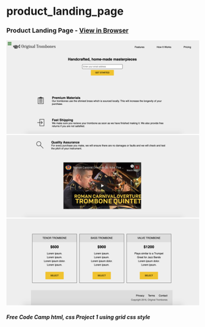 # product_landing_page
 
### Product Landing Page - [View in Browser](https://sihoonathan.github.io/product_landing_page/)
![screenshot](screenshot1.png)
![screenshot](screenshot2.png)
![screenshot](screenshot3.png)

##### *Free Code Camp html, css Project 1 using grid css style*
